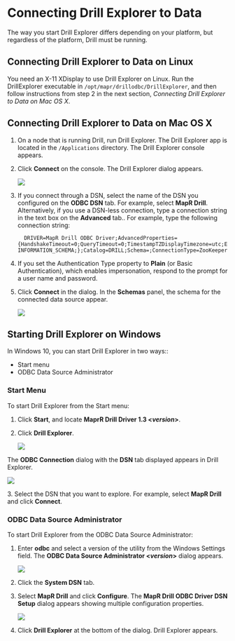 # Connecting Drill Explorer to Data
The way you start Drill Explorer differs depending on your platform, but regardless of the platform, Drill must be running. 

## Connecting Drill Explorer to Data on Linux

You need an X-11 XDisplay to use Drill Explorer on Linux. Run the DrillExplorer executable in `/opt/mapr/drillodbc/DrillExplorer`, and then follow instructions from step 2 in the next section, *Connecting Drill Explorer to Data on Mac OS X*.

## Connecting Drill Explorer to Data on Mac OS X

1. On a node that is running Drill, run Drill Explorer.  The Drill Explorer app is located in the `/Applications` directory. The Drill Explorer console appears. 
 
2. Click **Connect** on the console. The Drill Explorer dialog appears.  
 
	![](http://i.imgur.com/vvr1vs4.png)

3. If you connect through a DSN, select the name of the DSN you configured on the **ODBC DSN** tab. For example, select **MapR Drill**. Alternatively, if you use a DSN-less connection, type a connection string in the text box on the **Advanced** tab.. For example, type the following connection string:  
 
         DRIVER=MapR Drill ODBC Driver;AdvancedProperties={HandshakeTimeout=0;QueryTimeout=0;TimestampTZDisplayTimezone=utc;ExcludedSchemas=sys, INFORMATION_SCHEMA;};Catalog=DRILL;Schema=;ConnectionType=ZooKeeper;ZKQuorum=192.168.39.43:5181;ZKClusterID=drillbits1

5. If you set the Authentication Type property to **Plain** (or Basic Authentication), which enables impersonation, respond to the prompt for a user name and password.

4. Click **Connect** in the dialog. In the **Schemas** panel, the schema for the connected data source appear.   
 
	![](http://i.imgur.com/PZaVPRf.png)

## Starting Drill Explorer on Windows

In Windows 10, you can start Drill Explorer in two ways::

- Start menu 
- ODBC Data Source Administrator

### Start Menu
To start Drill Explorer from the Start menu:

1. Click **Start**, and locate **MaprR Drill Driver 1.3 <*version*>**. 

2. Click **Drill Explorer**.
   
	![](http://i.imgur.com/qswpcKS.png)
   
  The **ODBC Connection** dialog with the **DSN** tab displayed appears in Drill Explorer.

![](http://i.imgur.com/W1CQwH0.png)

3\. Select the DSN that you want to explore. For example, select **MapR Drill** and click **Connect**.


### ODBC Data Source Administrator   
To start Drill Explorer from the ODBC Data Source Administrator:

1. Enter **odbc** and select a version of the utility from the Windows Settings field. The **ODBC Data Source Administrator <*version*>** dialog appears. 
   
	![](http://i.imgur.com/W9ZO5PN.png)
   
3. Click the  **System DSN** tab.
 
5. Select **MapR Drill** and click **Configure**. The **MapR Drill ODBC Driver DSN Setup** dialog appears showing multiple configuration properties.  
   
	![](http://i.imgur.com/FlRRuSm.png)

4. Click **Drill Explorer** at the bottom of the dialog. Drill Explorer appears.








